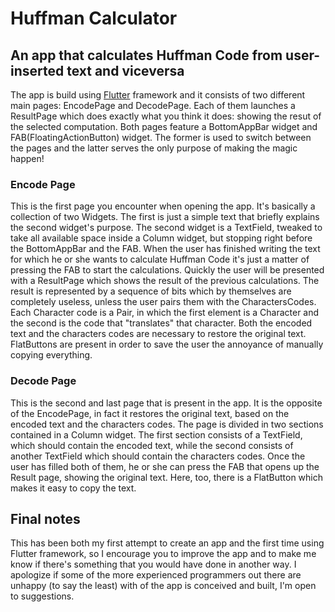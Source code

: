 
# Huffman Calculator

## An app that calculates Huffman Code from user-inserted text and viceversa

The app is build using [Flutter](https://flutter.dev/) framework and it consists of two different main pages: EncodePage and DecodePage. Each of them launches a ResultPage which does exactly what you think it does: showing the resut of the selected computation. Both pages feature a BottomAppBar widget and FAB(FloatingActionButton) widget. The former is used to switch between the pages and the latter serves the only purpose of making the magic happen!

### Encode Page

This is the first page you encounter when opening the app. It's basically a collection of two Widgets. The first is just a simple text that briefly explains the second widget's purpose. The second widget is a TextField, tweaked to take all available space inside a Column widget, but stopping right before the BottomAppBar and the FAB.
When the user has finished writing the text for which he or she wants to calculate Huffman Code it's just a matter of pressing the FAB to start the calculations. Quickly the user will be presented with a ResultPage which shows the result of the previous calculations. The result is represented by a sequence of bits which by themselves are completely useless, unless the user pairs them with the CharactersCodes. Each Character code is a Pair, in which the first element is a Character and the second is the code that "translates" that character. Both the encoded text and the characters codes are necessary to restore the original text. FlatButtons are present in order to save the user the annoyance of manually copying everything.

### Decode Page

This is the second and last page that is present in the app. It is the opposite of the EncodePage, in fact it restores the original text, based on the encoded text and the characters codes. The page is divided in two sections contained in a Column widget. The first section consists of a TextField, which should contain the encoded text, while the second consists of another TextField which should contain the characters codes. Once the user has filled both of them, he or she can press the FAB that opens up the Result page, showing the original text. Here, too, there is a FlatButton which makes it easy to copy the text.

## Final notes

This has been both my first attempt to create an app and the first time using Flutter framework, so I encourage you to improve the app and to make me know if there's something that you would have done in another way. I apologize if some of the more experienced programmers out there are unhappy (to say the least) with of the app is conceived and built, I'm open to suggestions.

